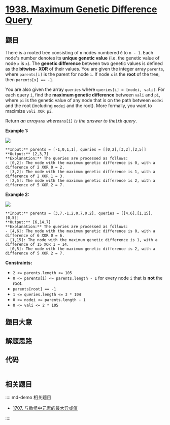 # [1938. Maximum Genetic Difference Query](https://leetcode.com/problems/maximum-genetic-difference-query)

## 题目

There is a rooted tree consisting of `n` nodes numbered `0` to `n - 1`. Each
node's number denotes its **unique genetic value** (i.e. the genetic value of
node `x` is `x`). The **genetic difference** between two genetic values is
defined as the **bitwise-** **XOR** of their values. You are given the integer
array `parents`, where `parents[i]` is the parent for node `i`. If node `x` is
the **root** of the tree, then `parents[x] == -1`.

You are also given the array `queries` where `queries[i] = [nodei, vali]`. For
each query `i`, find the **maximum genetic difference** between `vali` and
`pi`, where `pi` is the genetic value of any node that is on the path between
`nodei` and the root (including `nodei` and the root). More formally, you want
to maximize `vali XOR pi`.

Return _an array_`ans` _where_`ans[i]` _is the answer to the_`ith` _query_.



**Example 1:**

![](https://assets.leetcode.com/uploads/2021/06/29/c1.png)

    
    
    **Input:** parents = [-1,0,1,1], queries = [[0,2],[3,2],[2,5]]
    **Output:** [2,3,7]
    **Explanation:** The queries are processed as follows:
    - [0,2]: The node with the maximum genetic difference is 0, with a difference of 2 XOR 0 = 2.
    - [3,2]: The node with the maximum genetic difference is 1, with a difference of 2 XOR 1 = 3.
    - [2,5]: The node with the maximum genetic difference is 2, with a difference of 5 XOR 2 = 7.
    

**Example 2:**

![](https://assets.leetcode.com/uploads/2021/06/29/c2.png)

    
    
    **Input:** parents = [3,7,-1,2,0,7,0,2], queries = [[4,6],[1,15],[0,5]]
    **Output:** [6,14,7]
    **Explanation:** The queries are processed as follows:
    - [4,6]: The node with the maximum genetic difference is 0, with a difference of 6 XOR 0 = 6.
    - [1,15]: The node with the maximum genetic difference is 1, with a difference of 15 XOR 1 = 14.
    - [0,5]: The node with the maximum genetic difference is 2, with a difference of 5 XOR 2 = 7.
    



**Constraints:**

  * `2 <= parents.length <= 105`
  * `0 <= parents[i] <= parents.length - 1` for every node `i` that is **not** the root.
  * `parents[root] == -1`
  * `1 <= queries.length <= 3 * 104`
  * `0 <= nodei <= parents.length - 1`
  * `0 <= vali <= 2 * 105`


## 题目大意

## 解题思路

## 代码

```javascript

```

## 相关题目

:::: md-demo 相关题目
- [1707. 与数组中元素的最大异或值](https://leetcode.com/problems/maximum-xor-with-an-element-from-array)

::::
